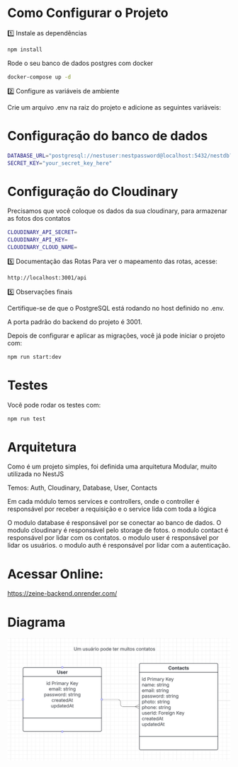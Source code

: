 # Como Configurar o Projeto

1️⃣ Instale as dependências

```bash
npm install
```

Rode o seu banco de dados postgres com docker

```bash
docker-compose up -d
```

2️⃣ Configure as variáveis de ambiente

Crie um arquivo .env na raiz do projeto e adicione as seguintes variáveis:

# Configuração do banco de dados

```bash
DATABASE_URL="postgresql://nestuser:nestpassword@localhost:5432/nestdb?schema=public"
SECRET_KEY="your_secret_key_here"
```

# Configuração do Cloudinary

Precisamos que você coloque os dados da sua cloudinary, para armazenar as fotos dos contatos

```bash
CLOUDINARY_API_SECRET=
CLOUDINARY_API_KEY=
CLOUDINARY_CLOUD_NAME=
```

5️⃣ Documentação das Rotas
Para ver o mapeamento das rotas, acesse:

```bash
http://localhost:3001/api
```

5️⃣ Observações finais

Certifique-se de que o PostgreSQL está rodando no host definido no .env.

A porta padrão do backend do projeto é 3001.

Depois de configurar e aplicar as migrações, você já pode iniciar o projeto com:

```bash
npm run start:dev
```

#  Testes

Você pode rodar os testes com: 

```bash
npm run test
```

# Arquitetura
Como é um projeto simples, foi definida uma arquitetura Modular, muito utilizada no NestJS

Temos: Auth, Cloudinary, Database, User, Contacts

Em cada módulo temos services e controllers, onde o controller é responsável por receber a requisição e o service lida com toda a lógica

O modulo database é responsável por se conectar ao banco de dados.
O modulo cloudinary é responsável pelo storage de fotos. 
o modulo contact é responsável por lidar com os contatos.
o modulo user é responsável por lidar os usuários.
o modulo auth é responsável por lidar com a autenticação.


# Acessar Online:

https://zeine-backend.onrender.com/

# Diagrama 
![Diagrama](image.png)
